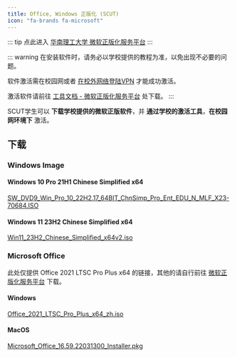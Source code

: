 ```yaml
---
title: Office, Windows 正版化 (SCUT)
icon: "fa-brands fa-microsoft"
---
```

::: tip
点此进入 [华南理工大学 微软正版化服务平台](https://msweb.scut.edu.cn/)
:::

::: warning
在安装软件时，请务必以学校提供的教程为准，以免出现不必要的问题。

软件激活需在校园网或者 [在校外网络登陆VPN](https://www.scut.edu.cn/vpn/) 才能成功激活。

激活软件请前往 [工具文档 - 微软正版化服务平台](https://msweb.scut.edu.cn/docs.htm) 处下载。
:::

SCUT学生可以 **下载学校提供的微软正版软件**，并 **通过学校的激活工具**，**在校园网环境下** 激活。

## 下载

### Windows Image

#### Windows 10 Pro 21H1 Chinese Simplified x64

[SW_DVD9_Win_Pro_10_22H2.17_64BIT_ChnSimp_Pro_Ent_EDU_N_MLF_X23-70684.ISO](https://mswebdl.scut.edu.cn/download/windows/SW_DVD9_Win_Pro_10_22H2.17_64BIT_ChnSimp_Pro_Ent_EDU_N_MLF_X23-70684.ISO)

#### Windows 11 23H2 Chinese Simplified x64

[Win11_23H2_Chinese_Simplified_x64v2.iso](https://mswebdl.scut.edu.cn/download/windows/Win11_23H2_Chinese_Simplified_x64v2.iso)

### Microsoft Office

此处仅提供 Office 2021 LTSC Pro Plus x64 的链接，其他的请自行前往 [微软正版化服务平台](https://msweb.scut.edu.cn/) 下载。

#### Windows 

[Office_2021_LTSC_Pro_Plus_x64_zh.iso](https://mswebdl.scut.edu.cn/download/office/Office_2021_LTSC_Pro_Plus_x64_zh.iso)

#### MacOS

[Microsoft_Office_16.59.22031300_Installer.pkg](https://mswebdl.scut.edu.cn/download/office/Microsoft_Office_16.59.22031300_Installer.pkg)
